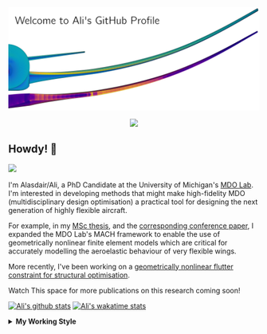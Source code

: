 <!--
# Welcome to Ali's github profile


-->

![banner](https://raw.githubusercontent.com/A-CGray/A-CGray/main/Images/GitHubProfileBanner.png)
<p align='center'>
<a href="https://www.linkedin.com/in/alasdaircgray/"><img height="30" src="https://github.com/WaylonWalker/WaylonWalker/blob/main/icon/linkedin.png?raw=true"></a>
</p>

## Howdy! 👋

![](https://komarev.com/ghpvc/?username=A-CGray&color=blue)

I'm Alasdair/Ali, a PhD Candidate at the University of Michigan's [MDO Lab](http://mdolab.engin.umich.edu).
I'm interested in developing methods that might make high-fidelity MDO (multidisciplinary design optimisation) a practical tool for designing the next generation of highly flexible aircraft.

For example, in my [MSc thesis](http://resolver.tudelft.nl/uuid:1a6b5001-d213-40d9-bc2c-5e831eda527d), and the [corresponding conference paper](https://www.researchgate.net/publication/348242101_Geometrically_Nonlinear_High-fidelity_Aerostructural_Optimization_for_Highly_Flexible_Wings), I expanded the MDO Lab's MACH framework to enable the use of geometrically nonlinear finite element models which are critical for accurately modelling the aeroelastic behaviour of very flexible wings.

More recently, I've been working on a [geometrically nonlinear flutter constraint for structural optimisation](https://www.researchgate.net/publication/357429071_High-Fidelity_Gradient-Based_Wing_Structural_Optimization_Including_a_Geometrically_Nonlinear_Flutter_Constraint).

Watch This space for more publications on this research coming soon!

<!--
**A-CGray/A-CGray** is a ✨ _special_ ✨ repository because its `README.md` (this file) appears on your GitHub profile.

Here are some ideas to get you started:

- 🔭 I’m currently working on ...
- 🌱 I’m currently learning ...
- 👯 I’m looking to collaborate on ...
- 🤔 I’m looking for help with ...
- 💬 Ask me about ...
- 📫 How to reach me: ...
- 😄 Pronouns: ...
- ⚡ Fun fact: ...
-->


[![Ali's github stats](https://github-readme-stats.vercel.app/api?username=A-CGray)](https://github.com/anuraghazra/github-readme-stats)
[![Ali's wakatime stats](https://github-readme-stats.vercel.app/api/wakatime?username=ACGray)](https://github.com/anuraghazra/github-readme-stats)


<details>
  <summary>
    <strong>My Working Style</strong>
  </summary>
  
  <!--START_SECTION:waka-->
![Code Time](http://img.shields.io/badge/Code%20Time-1%2C634%20hrs%203%20mins-blue)

![Lines of code](https://img.shields.io/badge/From%20Hello%20World%20I%27ve%20Written-11%20Million%20lines%20of%20code-blue)

**I'm an Early 🐤** 

```text
🌞 Morning    96 commits     ████░░░░░░░░░░░░░░░░░░░░░   19.47% 
🌆 Daytime    193 commits    █████████░░░░░░░░░░░░░░░░   39.15% 
🌃 Evening    179 commits    █████████░░░░░░░░░░░░░░░░   36.31% 
🌙 Night      25 commits     █░░░░░░░░░░░░░░░░░░░░░░░░   5.07%

```
📅 **I'm Most Productive on Thursday** 

```text
Monday       72 commits     ███░░░░░░░░░░░░░░░░░░░░░░   14.6% 
Tuesday      73 commits     ███░░░░░░░░░░░░░░░░░░░░░░   14.81% 
Wednesday    77 commits     ████░░░░░░░░░░░░░░░░░░░░░   15.62% 
Thursday     125 commits    ██████░░░░░░░░░░░░░░░░░░░   25.35% 
Friday       94 commits     ████░░░░░░░░░░░░░░░░░░░░░   19.07% 
Saturday     14 commits     ░░░░░░░░░░░░░░░░░░░░░░░░░   2.84% 
Sunday       38 commits     ██░░░░░░░░░░░░░░░░░░░░░░░   7.71%

```


📊 **This Week I Spent My Time On** 

```text
💬 Programming Languages: 
Python                   6 hrs               ███████░░░░░░░░░░░░░░░░░░   30.72% 
TeX                      5 hrs 4 mins        ██████░░░░░░░░░░░░░░░░░░░   26.01% 
Markdown                 4 hrs 9 mins        █████░░░░░░░░░░░░░░░░░░░░   21.28% 
Bash                     1 hr 51 mins        ██░░░░░░░░░░░░░░░░░░░░░░░   9.54% 
Fortran                  36 mins             ░░░░░░░░░░░░░░░░░░░░░░░░░   3.09%

🔥 Editors: 
VS Code                  19 hrs 32 mins      █████████████████████████   100.0%

🐱‍💻 Projects: 
61490e61196f046685f0ad69 5 hrs 34 mins       ███████░░░░░░░░░░░░░░░░░░   28.56% 
NERS570                  4 hrs 53 mins       ██████░░░░░░░░░░░░░░░░░░░   25.06% 
baseclasses              3 hrs 29 mins       ████░░░░░░░░░░░░░░░░░░░░░   17.9% 
ICAS2022                 3 hrs 4 mins        ████░░░░░░░░░░░░░░░░░░░░░   15.74% 
OpenAeroStruct           1 hr 55 mins        ██░░░░░░░░░░░░░░░░░░░░░░░   9.82%

💻 Operating System: 
Linux                    19 hrs 32 mins      █████████████████████████   100.0%

```

**I Mostly Code in Python** 

```text
Python                   20 repos            ████████████░░░░░░░░░░░░░   50.0% 
TeX                      8 repos             █████░░░░░░░░░░░░░░░░░░░░   20.0% 
HTML                     3 repos             ██░░░░░░░░░░░░░░░░░░░░░░░   7.5% 
Shell                    3 repos             ██░░░░░░░░░░░░░░░░░░░░░░░   7.5% 
C++                      2 repos             █░░░░░░░░░░░░░░░░░░░░░░░░   5.0%

```


**Timeline**

![Chart not found](https://raw.githubusercontent.com/A-CGray/A-CGray/main/charts/bar_graph.png) 


 Last Updated on 18/09/2022 02:18:09 UTC
<!--END_SECTION:waka-->
</details>
